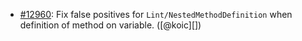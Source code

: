 * [#12960](https://github.com/rubocop/rubocop/issues/12960): Fix false positives for `Lint/NestedMethodDefinition` when definition of method on variable. ([@koic][])
